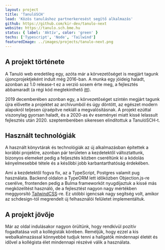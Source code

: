 ```yaml
---
layout: project
title: 'TanulóSCH'
lead: 'Közös tanuláshoz partnerkeresést segítő alkalmazás'
github: https://github.com/kir-dev/tanulo-next
website: https://tanulo.sch.bme.hu
status: { label: 'Aktív', color: 'green' }
techs: ['Typescript', 'Node', 'Tailwind']
featuredImage: ../images/projects/tanulo-next.png
---
```


## A projekt története

A Tanuló web eredetileg egy, azóta már a körvezetőséget is megjárt tagunk újoncprojektjeként indult még 2016-ban. A munka egy jóideig haladt, azonban az 1.0 release-t ez a verzió sosem érte meg, a fejlesztés abbamaradt (a régi kód megtekinthető [itt](https://github.com/kir-dev/tanulo)).

2019 decemberében azonban egy, a körvezetőséget szintén megjárt tagunk újra elővette a projektet az archívumból és úgy döntött, az egészet modern alapokról teljesen újraépítve nekiáll a megvalósításnak. A projekt ezúttal viszonylag gyorsan haladt, és a 2020-as év eseményei miatt kissé lelassult fejlesztés után 2020. szeptemberében sikeresen elindítottuk a TanulóSCH-t.

## Használt technológiák

A használt könyvtárak és technológiák az új alkalmazásban építettek a korábbi projektre, azonban pár területen a kezdetektől változtattunk, bizonyos elemeket pedig a feljesztés közben cseréltünk ki a kódolás kényelmesebbé tétele és a későbbi jobb karbantarthatóság érdekében.

Ami a kezdetektől fogva fix, az a TypeScript, Postgres valamit pug használata. Backend oldalon a TypeORM lett időközben Objection.js-re cserélve, frontenden pedig a Bulma frameworköt nyugdíjaztuk a kissé más megközelítést használó, de a fejlesztést nagyon nagy mértékben meggyorsító [TailwindCSS](http://tailwindcss.com)-re. Ez utóbbi igencsak nagy segítség volt, amikor az schdesign-tól megrendelt új felhasználói felületet implementáltuk.

## A projekt jövője

Már az oldal indulásakor nagyon örültünk, hogy rendkívül pozitív fogadtatása volt a kollégisták körében. Reméljük, hogy ezzel a kis webalkalmazással könnyebbé tudjuk tenni a hallgatók mindennapi életét és idővel a kollégista élet mindennapi részévé válik a használata.
